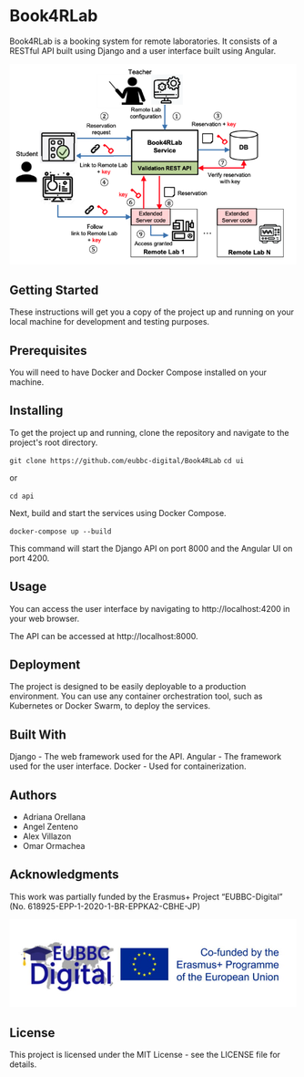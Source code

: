 # Book4RLab
Book4RLab is a booking system for remote laboratories. It consists of a RESTful API built using Django and a user interface built using Angular.

![](assets/architecture.png)

## Getting Started
These instructions will get you a copy of the project up and running on your local machine for development and testing purposes.

## Prerequisites
You will need to have Docker and Docker Compose installed on your machine.

## Installing
To get the project up and running, clone the repository and navigate to the project's root directory.

`git clone https://github.com/eubbc-digital/Book4RLab`
`cd ui`

or 

`cd api`

Next, build and start the services using Docker Compose.

`docker-compose up --build`

This command will start the Django API on port 8000 and the Angular UI on port 4200.

## Usage
You can access the user interface by navigating to http://localhost:4200 in your web browser.

The API can be accessed at http://localhost:8000.

## Deployment
The project is designed to be easily deployable to a production environment. You can use any container orchestration tool, such as Kubernetes or Docker Swarm, to deploy the services.

## Built With
Django - The web framework used for the API.
Angular - The framework used for the user interface.
Docker - Used for containerization.

## Authors

 - Adriana Orellana
 - Angel Zenteno
 - Alex Villazon
 - Omar Ormachea

## Acknowledgments

This work was partially funded by the Erasmus+ Project “EUBBC-Digital” (No.
618925-EPP-1-2020-1-BR-EPPKA2-CBHE-JP)

![](assets/erasmus.jpeg)

## License
This project is licensed under the MIT License - see the LICENSE file for details.
